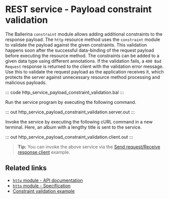 # REST service - Payload constraint validation

The Ballerina `constraint` module allows adding additional constraints to the response payload. The `http` resource method uses the `constraint` module to validate the payload against the given constraints. This validation happens soon after the successful data-binding of the request payload before executing the resource method. The constraints can be added to a given data type using different annotations. If the validation fails, a `400 Bad Request` response is returned to the client with the validation error message. Use this to validate the request payload as the application receives it, which protects the server against unnecessary resource method processing and malicious payloads.

::: code http_service_payload_constraint_validation.bal :::

Run the service program by executing the following command.

::: out http_service_payload_constraint_validation.server.out :::

Invoke the service by executing the following cURL command in a new terminal. Here, an album with a lengthy title is sent to the service.

::: out http_service_payload_constraint_validation.client.out :::

>**Tip:** You can invoke the above service via the [Send request/Receive response client](/learn/by-example/http-client-send-request-receive-response/) example.

## Related links
- [`http` module - API documentation](https://lib.ballerina.io/ballerina/http/latest/)
- [`http` module - Specification](/spec/http/)
- [Constraint validation example](/learn/by-example/constraint-validations/)
